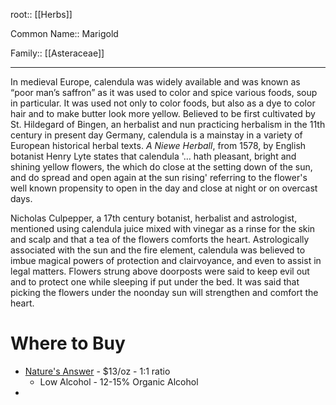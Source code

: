 
root:: [[Herbs]]



Common Name:: Marigold


Family::	[[Asteraceae]]

----


In medieval Europe, calendula was widely available and was known as “poor man’s saffron” as it was used to color and spice various foods, soup in particular. It was used not only to color foods, but also as a dye to color hair and to make butter look more yellow. Believed to be first cultivated by St. Hildegard of Bingen, an herbalist and nun practicing herbalism in the 11th century in present day Germany, calendula is a mainstay in a variety of European historical herbal texts. _A Niewe Herball_, from 1578, by English botanist Henry Lyte states that calendula '… hath pleasant, bright and shining yellow flowers, the which do close at the setting down of the sun, and do spread and open again at the sun rising' referring to the flower's well known propensity to open in the day and close at night or on overcast days.

Nicholas Culpepper, a 17th century botanist, herbalist and astrologist, mentioned using calendula juice mixed with vinegar as a rinse for the skin and scalp and that a tea of the flowers comforts the heart. Astrologically associated with the sun and the fire element, calendula was believed to imbue magical powers of protection and clairvoyance, and even to assist in legal matters. Flowers strung above doorposts were said to keep evil out and to protect one while sleeping if put under the bed. It was said that picking the flowers under the noonday sun will strengthen and comfort the heart.



# Where to Buy

- [Nature's Answer](https://www.naturesanswer.com/product/calendula-flowers/) - $13/oz - 1:1 ratio
	- Low Alcohol - 12-15% Organic Alcohol
- 